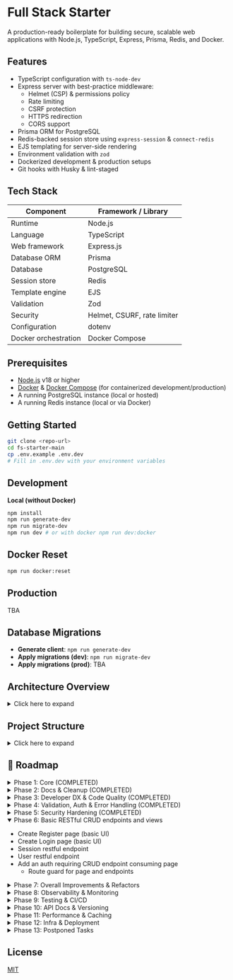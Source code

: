 # Full Stack Starter

A production-ready boilerplate for building secure, scalable web applications with Node.js, TypeScript, Express, Prisma, Redis, and Docker.

## Features

- TypeScript configuration with `ts-node-dev`
- Express server with best-practice middleware:
  - Helmet (CSP) & permissions policy
  - Rate limiting
  - CSRF protection
  - HTTPS redirection
  - CORS support
- Prisma ORM for PostgreSQL
- Redis-backed session store using `express-session` & `connect-redis`
- EJS templating for server-side rendering
- Environment validation with `zod`
- Dockerized development & production setups
- Git hooks with Husky & lint-staged

## Tech Stack

| Component            | Framework / Library         |
| -------------------- | --------------------------- |
| Runtime              | Node.js                     |
| Language             | TypeScript                  |
| Web framework        | Express.js                  |
| Database ORM         | Prisma                      |
| Database             | PostgreSQL                  |
| Session store        | Redis                       |
| Template engine      | EJS                         |
| Validation           | Zod                         |
| Security             | Helmet, CSURF, rate limiter |
| Configuration        | dotenv                      |
| Docker orchestration | Docker Compose              |

## Prerequisites

- [Node.js](https://nodejs.org/) v18 or higher
- [Docker](https://www.docker.com/) & [Docker Compose](https://docs.docker.com/compose/) (for containerized development/production)
- A running PostgreSQL instance (local or hosted)
- A running Redis instance (local or via Docker)

## Getting Started

```bash
git clone <repo-url>
cd fs-starter-main
cp .env.example .env.dev
# Fill in .env.dev with your environment variables
```

## Development

**Local (without Docker)**

```bash
npm install
npm run generate-dev
npm run migrate-dev
npm run dev # or with docker npm run dev:docker

```

## Docker Reset

```bash
npm run docker:reset

```

## Production

TBA

## Database Migrations

- **Generate client**: `npm run generate-dev`
- **Apply migrations (dev)**: `npm run migrate-dev`
- **Apply migrations (prod)**: TBA

## Architecture Overview

<details>
<summary>Click here to expand</summary>

This project follows a **Clean, Layered Architecture** (also known as n-tier or Onion Architecture). This approach cleanly separates concerns into discrete layers, making the codebase more maintainable, testable, and scalable.

```text
Client
  ↓
Express & Middleware
(src/index.ts + src/middlewares)
  ↓
Routing → Controllers
(src/api & src/web)
  ↓
Services
(src/domains/*/services.ts)            ← Business logic
  ↓
Repositories
(src/domains/*/repositories.ts)       ← Data-access abstraction
  ↓
Prisma Client & Redis
(src/infrastructures/*)               ← Concrete adapters
```

---

### 1. Presentation Layer

**Purpose:** Handle HTTP concerns (routing, validation, request/response shaping, and view rendering).

- **Entry Point** (`src/index.ts`)

  - Bootstraps Express, applies global middleware (Helmet, CORS, rate-limit, CSRF, HTTPS redirect), and mounts API & Web routers.

- **API Routes** (`src/api/v1/…`)

  - Versioned JSON endpoints under `/api/v1`.
  - Each resource (e.g. `sessions`, `users`) has:
  - `router.ts` – defines routes.
  - `controllers.ts` – handles request/response, calls services.
  - `schemas.ts` – Zod schemas for validation.

- **Web Routes** (`src/web/…`)

  - EJS-based server-rendered views in `components/` and `pages/`.
  - `router.ts` and `controllers.ts` render pages (e.g. login, register, admin).

---

### 2. Domain Layer

**Purpose:** Encapsulate core business rules and use-case logic, independent of web or database frameworks.

- **Services** (`src/domains/{sessions,users}/services.ts`)

  - Orchestrate use cases (e.g. “register user”, “create session”).

- **Repositories** (`src/domains/{sessions,users}/repositories.ts`)

  - Define abstract data-access methods (e.g. `findByEmail`, `createSession`).

> These modules never import Express, HTTP, or view libraries—only plain TypeScript/JavaScript.

---

### 3. Infrastructure Layer

**Purpose:** Provide concrete implementations for external systems (database, cache, sessions, etc.).

- **Database** (`src/infrastructures/db.ts`)

  - Exports a singleton Prisma client connected to PostgreSQL.

- **Cache / Session Store** (`src/infrastructures/redis-client.ts`)

  - Exports a Redis client for `express-session`.

- **Security & Ops**

  - Centralized CORS policies (`cors.ts`), Content Security Policy headers (`csp.ts`), and graceful shutdown logic (`shutdown.ts`).

> Repositories import these adapters to persist and retrieve data.

---

### 4. Cross-Cutting Concerns

**Purpose:** Shared utilities and middleware used across multiple layers.

- **Errors** (`src/errors/…`)

  - Custom HTTP error classes (`custom-errors.ts`) and Prisma-specific error mappings (`prisma-errors.ts`).

- **Middleware** (`src/middlewares/…`)

  - Error handling (`api-error-handler.ts`), async wrapper (`async-handler.ts`), permission checks, view-locals injection, etc.

- **Utilities** (`src/utils/…`)

  - Common helpers (e.g. error formatting, enums).

- **Configuration** (`src/config/env.ts`)

  - Loads and validates environment variables via Zod, exposing a typed `config` object.

---

## Request Flow (Example)

1. **HTTP & Middleware**

   - Incoming request → global middleware (security, parsing)

2. **Routing**

   - URL & method determine whether to hit an API or Web router.

3. **Controller**

   - Validates input (Zod), calls the appropriate Service, sends JSON or renders an EJS view.

4. **Service**

   - Implements business logic, calls Repository methods.

5. **Repository**

   - Calls Prisma or Redis to persist/retrieve data.

6. **Response**

   - Data bubbles back through Service → Controller → client.

---

## Benefits of This Architecture

1. **Separation of Concerns**

   - Each layer has a single responsibility, simplifying both comprehension and maintenance.

2. **Testability**

   - Services and repositories can be unit-tested in isolation by mocking out infrastructure adapters.

3. **Scalability**

   - Add new interfaces (e.g. GraphQL) or swap out Prisma for another ORM with minimal impact on core business logic.

4. **Maintainability**

   - Clear folder boundaries guide contributors:

     - **`domains/`** for business logic
     - **`api/`** / **`web/`** for endpoints
     - **`infrastructures/`** for external integrations

</details>

## Project Structure

<details>
<summary>Click here to expand</summary>

## Project Structure

```plaintext
- .dockerignore
- .env.example
- .gitignore
- .husky/
  - commit-msg
  - pre-commit
- .lintstagedrc.json
- .prettierignore
- .prettierrc
- Dockerfile.dev
- Dockerfile.prod
- README.md
- commitlint.config.js
- docker-compose.dev.yaml
- docker-compose.prod.yaml
- eslint.config.mjs
- package.json
- package-lock.json
- tsconfig.json
- prisma/
  - schema.prisma
  - migrations/
    - ...
- src/
  - index.ts
  - api/
    - v1/
      - router.ts
      - sessions/
        - controllers.ts
        - router.ts
        - schemas.ts
      - users/
        - controllers.ts
        - router.ts
        - schemas.ts
  - config/
    - env.ts
  - domains/
    - sessions/
      - repositories.ts
      - services.ts
    - users/
      - repositories.ts
      - services.ts
  - errors/
    - custom-errors.ts
    - prisma-errors.ts
  - infrastructures/
    - cors.ts
    - csp.ts
    - db.ts
    - redis-client.ts
    - shutdown.ts
  - middlewares/
    - api-error-handler.ts
    - async-handler.ts
    - https-redirect.ts
    - permission-policy.ts
    - rate-limiter.ts
    - session.ts
    - validation.ts
    - view-locals.ts
  - utils/
    - api-error-responder.ts
    - enums.ts
  - web/
    - components/
      - footer.ejs
      - header.ejs
    - pages/
      - 404.ejs
      - 500.ejs
      - admin.ejs
      - csrf-error.ejs
      - home.ejs
      - layout.ejs
      - login.ejs
      - register.ejs
    - public/
      - css/
        - login.css
        - register.css
        - reset.css
    - router.ts
    - controllers.ts
```

</details>

## 🚀 Roadmap

<details>
<summary>Phase 1: Core (COMPLETED)</summary>

- **Public GitHub repo**  
  – Comprehensive `README.md` with run/build instructions, `.env.example`, visible TODO/Roadmap.
- **TypeScript + Node.js + Express**  
  – ES‑module setup, `tsconfig.json`, dev/build/npm scripts (`dev`, `build`, `start`, `dev:docker`).
- **Clean, Layered Architecture**  
  – `/src/routes → controllers → services → repositories → Prisma client`  
  – Shared **utils** (`asyncHandler`, custom errors), centralized **config** loader.
- **Prisma ORM**  
  – Type‑safe models, migrations, singleton client.
- **Hybrid Web + API**  
  – EJS‑templated pages, plus `/api` JSON endpoints.
- **Modular Routing**  
  – Distinct `web` vs `api` routers; plug‑and‑play controllers.
- **Security Foundations**  
  – Helmet for headers (custom CSP on `/`), global error handler, production‑only rate limiter.
- **DevOps‑Ready**  
  – Docker‑first: dev/prod `Dockerfile`s + Compose files (`docker-compose.dev.yaml`, `docker-compose.prod.yaml`), `dev:docker` script.
- **Environment Safety**  
  – dotenv (`.env.dev`, `.env.prod`, `.env.example`).
- **Linting & Formatting**  
  – ESLint + Prettier, Husky pre‑commit hook, commitlint (format & lint).
- **Static Assets & Lifecycle**  
  – `express.static` support, well‑defined npm lifecycle scripts.
- Centralize HTTP error classes → map in global handler
- **HTTP Error hierarchy**: implement `BadRequestError`, `NotFoundError`, etc. subclasses
</details>

<details>
<summary>Phase 2: Docs & Cleanup (COMPLETED)</summary>

- Sync **README** → code (all existing routes, remove “projects”/“blog” stubs)
- Orphaned views: implement or delete `projects.ejs`/`blog.ejs`
- Add ASCII/folder diagram of `/src/{routes,controllers,services,repositories,utils,config,views}`
- **Factor EJS layout partials**: extract shared header/footer into partials
- **Ensure middleware ordering**: register `helmet()`, `cors()`, etc. before body‑parsers and routes
</details>

<details>
<summary>Phase 3: Developer DX & Code Quality (COMPLETED)</summary>

- **Path Aliases** (`@controllers/*`, `@services/*`, etc.) → refactor deep imports
- ESLint/Prettier lockdown on `.ts`, `.ejs`, `.json` via Husky
- **Install & configure lint‑staged** for faster, scoped pre‑commit checks
</details>

<details>
<summary>Phase 4: Validation, Auth & Error Handling (COMPLETED)</summary>

- Request schemas (Zod or Joi) for auth, user, future CRUD
- **Config validation at startup**: use Zod/Joi to validate `process.env` on boot
- **Type‑safe config exports**: wrap validated env in a typed config object
- **Prisma type reuse**: leverage generated `Prisma.*` types instead of custom interfaces
- **Prisma connection handling**: ensure singleton client disconnects gracefully on shutdown
  </details>

<details>
<summary>Phase 5: Security Hardening (COMPLETED)</summary>

- CSRF (`csurf`) on all web forms; inject tokens in EJS
  - **DRY shared view data**: add middleware to inject common `res.locals` (user session,user info, CSRF tokens) into all renders
- CORS lock‑down to known origins
- HTTPS‑only enforcement in production
- Secure cookies/sessions (`secure`, `httpOnly`, `sameSite`)
- Different helmets for API and WEB
</details>

<details open>
<summary>Phase 6: Basic RESTful CRUD endpoints and views</summary>

- Create Register page (basic UI)
- Create Login page (basic UI)
- Session restful endpoint
- User restful endpoint
- Add an auth requiring CRUD endpoint consuming page
  - Route guard for page and endpoints

</details>

<details>
<summary>Phase 7: Overall Improvements & Refactors</summary>

- Add prisma errors into error handling middleware
- Change file organization
- Update README.md
- Refactor error structure from string[] to Record<string, string>
- Improve validation messages from prisma orm
- Make sure all the middlewares in index.ts and router files are working as intended
- Domain Layer Purity ? There is leak
- Infrastructure vs Middleware. Some files are misplaced. Maybe logic is not understood properly
- Null‐checks: In your session service, you do user?.id when signing your JWT; if getUserByEmail returns null, you’ll sign { userId: undefined }. Either ensure the user exists (throw an error) before hashing or keep your types consistent.
- Sanitize Data to Prevent Injection Attacks

</details>

<details>
<summary>Phase 8: Observability & Monitoring</summary>

- **Basic logging** (Morgan in dev) & `/healthz` health‑check
- Structured logging (Pino for JSON output, log levels)
- `/metrics` endpoint for Prometheus
- **Correlation IDs**: inject unique request IDs for log tracing
- Sentry integration + alerting
</details>

<details>
<summary>Phase 9: Testing & CI/CD</summary>

- **Unit tests** (Jest) for services & repositories (mocking Prisma)
- **Integration tests** (Supertest) on web & API routes
- Code‑coverage threshold enforcement
- **Split App vs. Server**: extract `app.ts` (Express app) and `server.ts` (boot) for testability
- **GitHub Actions**: on PR → lint/build/test/coverage; on merge → build & push Docker images
- Semantic Release (CHANGELOG, version bump, GitHub Release)
- Remember to add test script for graceful DB shutdown in index.ts
</details>

<details>
<summary>Phase 10: API Docs & Versioning</summary>

- OpenAPI/Swagger spec (`/docs/openapi.yaml`) + Swagger UI at `/docs`
- Postman collection in repo
- **API versioning strategy**: mount routes under `/api/v1`, update docs accordingly
</details>

<details>
<summary>Phase 11: Performance & Caching</summary>

- Static‑asset CDN + cache headers
- Template caching (in‑memory or Redis)
- DB query optimization & indexing
- Response compression middleware
</details>

<details>
<summary>Phase 12: Infra & Deployment</summary>

- Multi‑stage Docker builds for minimal images
- **NGINX**: reverse‑proxy configuration & SSL termination
- **pgAdmin**: containerized database management
- **Container & DB health checks**: ensure app and database readiness & liveness
- **Database backups**: scheduled dumps & point‑in‑time recovery
- Kubernetes + Helm charts (Deployment, Service, Ingress)
- Terraform (DB, cache, LB)
- Blue/Green or canary deploy strategy
</details>

<details>
<summary>Phase 13: Postponed Tasks</summary>

- Persistent session with express session
- Document Docker Compose usage
- Add how to run in prod into README.md
- Add how to deploy into README.md
- **Docker Live Reload --watch** Docker doesn't live reload FE. Fix it.
- **Transaction boundaries**: wrap multi‑step operations in `prisma.$transaction(…)`
- different entry points for api and web
</details>

## License

[MIT](https://chatgpt.com/c/LICENSE)
